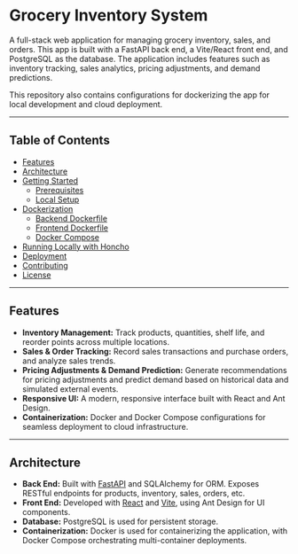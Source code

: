 # Grocery Inventory System

A full-stack web application for managing grocery inventory, sales, and orders. This app is built with a FastAPI back end, a Vite/React front end, and PostgreSQL as the database. The application includes features such as inventory tracking, sales analytics, pricing adjustments, and demand predictions.

This repository also contains configurations for dockerizing the app for local development and cloud deployment.

---

## Table of Contents

- [Features](#features)
- [Architecture](#architecture)
- [Getting Started](#getting-started)
  - [Prerequisites](#prerequisites)
  - [Local Setup](#local-setup)
- [Dockerization](#dockerization)
  - [Backend Dockerfile](#backend-dockerfile)
  - [Frontend Dockerfile](#frontend-dockerfile)
  - [Docker Compose](#docker-compose)
- [Running Locally with Honcho](#running-locally-with-honcho)
- [Deployment](#deployment)
- [Contributing](#contributing)
- [License](#license)

---

## Features

- **Inventory Management:** Track products, quantities, shelf life, and reorder points across multiple locations.
- **Sales & Order Tracking:** Record sales transactions and purchase orders, and analyze sales trends.
- **Pricing Adjustments & Demand Prediction:** Generate recommendations for pricing adjustments and predict demand based on historical data and simulated external events.
- **Responsive UI:** A modern, responsive interface built with React and Ant Design.
- **Containerization:** Docker and Docker Compose configurations for seamless deployment to cloud infrastructure.

---

## Architecture

- **Back End:** Built with [FastAPI](https://fastapi.tiangolo.com/) and SQLAlchemy for ORM. Exposes RESTful endpoints for products, inventory, sales, orders, etc.
- **Front End:** Developed with [React](https://reactjs.org/) and [Vite](https://vitejs.dev/), using Ant Design for UI components.
- **Database:** PostgreSQL is used for persistent storage.
- **Containerization:** Docker is used for containerizing the application, with Docker Compose orchestrating multi-container deployments.
